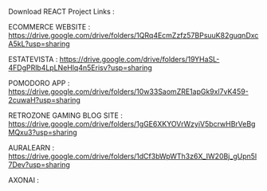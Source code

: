 Download REACT Project Links :

ECOMMERCE WEBSITE : https://drive.google.com/drive/folders/1QRq4EcmZzfz57BPsuuK82guqnDxcA5kL?usp=sharing

ESTATEVISTA : https://drive.google.com/drive/folders/19YHaSL-4FDgPRlb4LpLNeHlq4n5Erisv?usp=sharing

POMODORO APP : https://drive.google.com/drive/folders/10w33SaomZRE1apGk9xl7vK459-2cuwaH?usp=sharing

RETROZONE GAMING BLOG SITE : https://drive.google.com/drive/folders/1gGE6XKYOVrWzyiV5bcrwHBrVeBgMQxu3?usp=sharing

AURALEARN : https://drive.google.com/drive/folders/1dCf3bWpWTh3z6X_IW20Bj_gUpn5l7Dev?usp=sharing

AXONAI :
